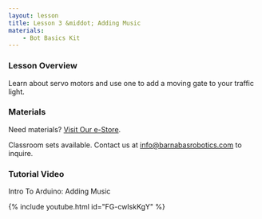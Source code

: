 ```yaml
---
layout: lesson
title: Lesson 3 &middot; Adding Music
materials:
    - Bot Basics Kit
---
```

### Lesson Overview

Learn about servo motors and use one to add a moving gate to your traffic light.

### Materials

Need materials?  [Visit Our e-Store](https://shop.barnabasrobotics.com/).  

Classroom sets available.  Contact us at info@barnabasrobotics.com to inquire. 

### Tutorial Video

Intro To Arduino: Adding Music 

{% include youtube.html id="FG-cwIskKgY" %}